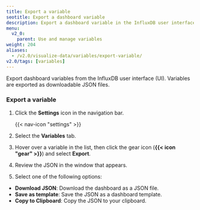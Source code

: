 ```yaml
---
title: Export a variable
seotitle: Export a dashboard variable
description: Export a dashboard variable in the InfluxDB user interface.
menu:
  v2_0:
    parent: Use and manage variables
weight: 204
aliases:
  - /v2.0/visualize-data/variables/export-variable/
v2.0/tags: [variables]
---
```

Export dashboard variables from the InfluxDB user interface (UI).
Variables are exported as downloadable JSON files.

### Export a variable

1. Click the **Settings** icon in the navigation bar.

    {{< nav-icon "settings" >}}

2. Select the **Variables** tab.
3. Hover over a variable in the list, then click the gear icon (**{{< icon "gear" >}}**)
   and select **Export**.
4. Review the JSON in the window that appears.
5. Select one of the following options:
  * **Download JSON**: Download the dashboard as a JSON file.
  * **Save as template**: Save the JSON as a dashboard template.
  * **Copy to Clipboard**: Copy the JSON to your clipboard.
